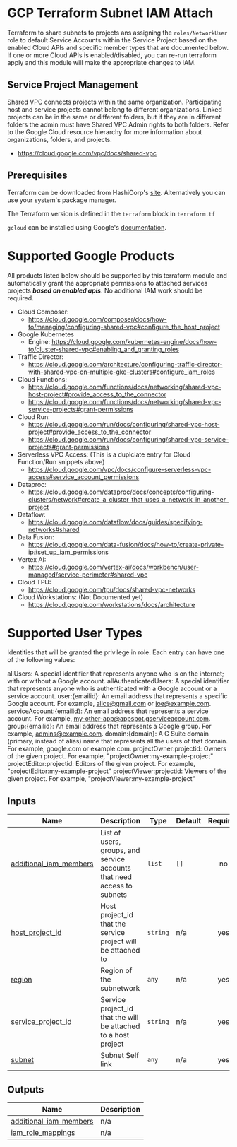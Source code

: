 # GCP Terraform Subnet IAM Attach
Terraform to share subnets to projects ans assigning the `roles/NetworkUser` role to default Service Accounts within the Service Project based on the enabled Cloud APIs and specific member types that are documented below. If one or more Cloud APIs is enabled/disabled, you can re-run terraform apply and this module will make the appropriate changes to IAM.

## Service Project Management
Shared VPC connects projects within the same organization. Participating host and service projects cannot belong to different organizations. Linked projects can be in the same or different folders, but if they are in different folders the admin must have Shared VPC Admin rights to both folders. Refer to the Google Cloud resource hierarchy for more information about organizations, folders, and projects.
- https://cloud.google.com/vpc/docs/shared-vpc


## Prerequisites
Terraform can be downloaded from HashiCorp's [site](https://www.terraform.io/downloads.html).
Alternatively you can use your system's package manager.

The Terraform version is defined in the `terraform` block in `terraform.tf`

`gcloud` can be installed using Google's [documentation](https://cloud.google.com/sdk/docs/install).

# Supported Google Products
All products listed below should be supported by this terraform module and automatically grant the appropriate permissions to attached services projects <b><i>based on enabled apis</i></b>. No additional IAM work should be required.
- Cloud Composer:
  - https://cloud.google.com/composer/docs/how-to/managing/configuring-shared-vpc#configure_the_host_project
- Google Kubernetes
  - Engine: https://cloud.google.com/kubernetes-engine/docs/how-to/cluster-shared-vpc#enabling_and_granting_roles
- Traffic Director:
  - https://cloud.google.com/architecture/configuring-traffic-director-with-shared-vpc-on-multiple-gke-clusters#configure_iam_roles
- Cloud Functions: 
  - https://cloud.google.com/functions/docs/networking/shared-vpc-host-project#provide_access_to_the_connector
  - https://cloud.google.com/functions/docs/networking/shared-vpc-service-projects#grant-permissions
- Cloud Run:
  - https://cloud.google.com/run/docs/configuring/shared-vpc-host-project#provide_access_to_the_connector
  - https://cloud.google.com/run/docs/configuring/shared-vpc-service-projects#grant-permissions
- Serverless VPC Access: (This is a duplciate entry for Cloud Function/Run snippets above)
  - https://cloud.google.com/vpc/docs/configure-serverless-vpc-access#service_account_permissions
- Dataproc:
  - https://cloud.google.com/dataproc/docs/concepts/configuring-clusters/network#create_a_cluster_that_uses_a_network_in_another_project
- Dataflow:
  - https://cloud.google.com/dataflow/docs/guides/specifying-networks#shared
- Data Fusion:
  - https://cloud.google.com/data-fusion/docs/how-to/create-private-ip#set_up_iam_permissions  
- Vertex AI:
  - https://cloud.google.com/vertex-ai/docs/workbench/user-managed/service-perimeter#shared-vpc
- Cloud TPU:
  - https://cloud.google.com/tpu/docs/shared-vpc-networks
- Cloud Workstations: (Not Documented yet)
  - https://cloud.google.com/workstations/docs/architecture

# Supported User Types
  Identities that will be granted the privilege in role. Each entry can have one of the following values:

  allUsers: A special identifier that represents anyone who is on the internet; with or without a Google account.
  allAuthenticatedUsers: A special identifier that represents anyone who is authenticated with a Google account or a service account.
  user:{emailid}: An email address that represents a specific Google account. For example, alice@gmail.com or joe@example.com.
  serviceAccount:{emailid}: An email address that represents a service account. For example, my-other-app@appspot.gserviceaccount.com.
  group:{emailid}: An email address that represents a Google group. For example, admins@example.com.
  domain:{domain}: A G Suite domain (primary, instead of alias) name that represents all the users of that domain. For example, google.com or example.com.
  projectOwner:projectid: Owners of the given project. For example, "projectOwner:my-example-project"
  projectEditor:projectid: Editors of the given project. For example, "projectEditor:my-example-project"
  projectViewer:projectid: Viewers of the given project. For example, "projectViewer:my-example-project"

  ## Inputs

| Name | Description | Type | Default | Required |
|------|-------------|------|---------|:--------:|
| <a name="input_additional_iam_members"></a> [additional\_iam\_members](#input\_additional\_iam\_members) | List of users, groups, and service accounts that need access to subnets | `list` | `[]` | no |
| <a name="input_host_project_id"></a> [host\_project\_id](#input\_host\_project\_id) | Host project\_id that the service project will be attached to | `string` | n/a | yes |
| <a name="input_region"></a> [region](#input\_region) | Region of the subnetwork | `any` | n/a | yes |
| <a name="input_service_project_id"></a> [service\_project\_id](#input\_service\_project\_id) | Service project\_id that the will be attached to a host project | `string` | n/a | yes |
| <a name="input_subnet"></a> [subnet](#input\_subnet) | Subnet Self link | `any` | n/a | yes |

## Outputs

| Name | Description |
|------|-------------|
| <a name="output_additional_iam_members"></a> [additional\_iam\_members](#output\_additional\_iam\_members) | n/a |
| <a name="output_iam_role_mappings"></a> [iam\_role\_mappings](#output\_iam\_role\_mappings) | n/a |